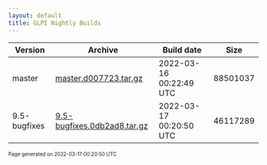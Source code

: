 ```yaml
---
layout: default
title: GLPI Nightly Builds
---
```


Version|Archive|Build date|Size
---|---|---|---
master|[master.d007723.tar.gz](master.d007723.tar.gz)|2022-03-16 00:22:49 UTC|88501037
9.5-bugfixes|[9.5-bugfixes.0db2ad8.tar.gz](9.5-bugfixes.0db2ad8.tar.gz)|2022-03-17 00:20:50 UTC|46117289

<font size="1">Page generated on 2022-03-17 00:20:50 UTC</font>
